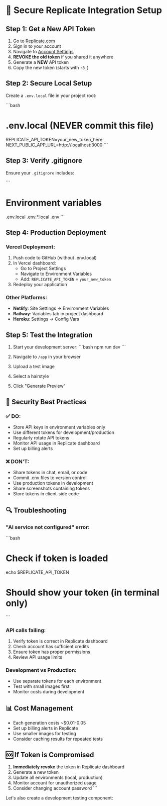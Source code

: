 # 🔐 Secure Replicate Integration Setup

## Step 1: Get a New API Token

1. Go to [Replicate.com](https://replicate.com)
2. Sign in to your account
3. Navigate to [Account Settings](https://replicate.com/account)
4. **REVOKE the old token** if you shared it anywhere
5. Generate a **NEW** API token
6. Copy the new token (starts with `r8_`)

## Step 2: Secure Local Setup

Create a `.env.local` file in your project root:

\`\`\`bash
# .env.local (NEVER commit this file)
REPLICATE_API_TOKEN=your_new_token_here
NEXT_PUBLIC_APP_URL=http://localhost:3000
\`\`\`

## Step 3: Verify .gitignore

Ensure your `.gitignore` includes:

\`\`\`
# Environment variables
.env.local
.env.*.local
.env
\`\`\`

## Step 4: Production Deployment

### Vercel Deployment:
1. Push code to GitHub (without .env.local)
2. In Vercel dashboard:
   - Go to Project Settings
   - Navigate to Environment Variables
   - Add: `REPLICATE_API_TOKEN` = `your_new_token`
3. Redeploy your application

### Other Platforms:
- **Netlify**: Site Settings → Environment Variables
- **Railway**: Variables tab in project dashboard
- **Heroku**: Settings → Config Vars

## Step 5: Test the Integration

1. Start your development server:
   \`\`\`bash
   npm run dev
   \`\`\`

2. Navigate to `/app` in your browser
3. Upload a test image
4. Select a hairstyle
5. Click "Generate Preview"

## 🚨 Security Best Practices

### ✅ DO:
- Store API keys in environment variables only
- Use different tokens for development/production
- Regularly rotate API tokens
- Monitor API usage in Replicate dashboard
- Set up billing alerts

### ❌ DON'T:
- Share tokens in chat, email, or code
- Commit .env files to version control
- Use production tokens in development
- Share screenshots containing tokens
- Store tokens in client-side code

## 🔍 Troubleshooting

### "AI service not configured" error:
\`\`\`bash
# Check if token is loaded
echo $REPLICATE_API_TOKEN
# Should show your token (in terminal only)
\`\`\`

### API calls failing:
1. Verify token is correct in Replicate dashboard
2. Check account has sufficient credits
3. Ensure token has proper permissions
4. Review API usage limits

### Development vs Production:
- Use separate tokens for each environment
- Test with small images first
- Monitor costs during development

## 📊 Cost Management

- Each generation costs ~$0.01-0.05
- Set up billing alerts in Replicate
- Use smaller images for testing
- Consider caching results for repeated tests

## 🆘 If Token is Compromised

1. **Immediately revoke** the token in Replicate dashboard
2. Generate a new token
3. Update all environments (local, production)
4. Monitor account for unauthorized usage
5. Consider changing account password
\`\`\`

Let's also create a development testing component:
